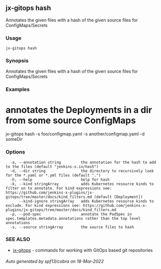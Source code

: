 ## jx-gitops hash

Annotates the given files with a hash of the given source files for ConfigMaps/Secrets

### Usage

```
jx-gitops hash
```

### Synopsis

Annotates the given files with a hash of the given source files for ConfigMaps/Secrets

### Examples

  # annotates the Deployments in a dir from some source ConfigMaps
  jx-gitops hash -s foo/configmap.yaml -s another/configmap.yaml -d someDir

### Options

```
  -a, --annotation string         the annotation for the hash to add to the files (default "jenkins-x.io/hash")
  -d, --dir string                the directory to recursively look for the *.yaml or *.yml files (default ".")
  -h, --help                      help for hash
  -k, --kind stringArray          adds Kubernetes resource kinds to filter on to annotate. For kind expressions see: https://github.com/jenkins-x-plugins/jx-gitops/tree/master/docs/kind_filters.md (default [Deployment])
      --kind-ignore stringArray   adds Kubernetes resource kinds to exclude. For kind expressions see: https://github.com/jenkins-x-plugins/jx-gitops/tree/master/docs/kind_filters.md
  -p, --pod-spec                  annotate the PodSpec in spec.templates.metadata.annotations rather than the top level annotations
  -s, --source stringArray        the source files to hash
```

### SEE ALSO

* [jx-gitops](jx-gitops.md)	 - commands for working with GitOps based git repositories

###### Auto generated by spf13/cobra on 18-Mar-2022
